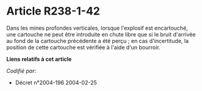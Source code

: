 # Article R238-1-42

Dans les mines profondes verticales, lorsque l'explosif est encartouché, une cartouche ne peut être introduite en chute libre
que si le bruit d'arrivée au fond de la cartouche précédente a été perçu ; en cas d'incertitude, la position de cette
cartouche est vérifiée à l'aide d'un bourroir.

**Liens relatifs à cet article**

_Codifié par_:

  - Décret n°2004-196 2004-02-25
